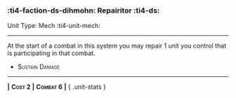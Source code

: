 ### :ti4-faction-ds-dihmohn: **Repairitor** :ti4-ds:

Unit Type: Mech :ti4-unit-mech:

---

At the start of a combat in this system you may repair 1 unit you control that is participating in that combat.

* <span style="font-variant:small-caps;">Sustain Damage</span> 

---

__|__ <span style="font-variant:small-caps;white-space: nowrap;">**Cost 2**</span> __|__ <span style="font-variant:small-caps;white-space: nowrap;">**Combat 6**</span> __|__
{ .unit-stats }
